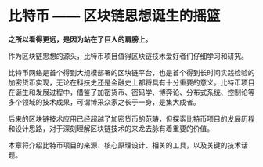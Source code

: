 # 比特币 —— 区块链思想诞生的摇篮

**之所以看得更远，是因为站在了巨人的肩膀上。**

作为区块链思想的源头，比特币项目值得区块链技术爱好者们仔细学习和研究。

比特币网络是首个得到大规模部署的区块链平台，也是首个得到长时间实践检验的加密货币实现，无论在科技史还是金融史上都将具有十分重要的意义。比特币项目在诞生和发展过程中，借鉴了加密货币、密码学、博弈论、分布式系统、控制论等多个领域的技术成果，可谓博采众家之长于一身，是集大成者。

后来的区块链技术应用已经超越了加密货币的范畴，但探索比特币项目的发展历程和设计思路，对于深刻理解区块链技术的来龙去脉有着重要的价值。

本章将介绍比特币项目的来源、核心原理设计、相关的工具，以及关键的技术话题。

